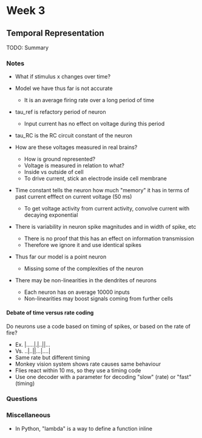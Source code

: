 # Week 3
## Temporal Representation

TODO: Summary

### Notes

* What if stimulus x changes over time?
* Model we have thus far is not accurate
    * It is an average firing rate over a long period of time
* tau_ref is refactory period of neuron
    * Input current has no effect on voltage during this period
* tau_RC is the RC circuit constant of the neuron
* How are these voltages measured in real brains?
    * How is ground represented?
    * Voltage is measured in relation to what?
    * Inside vs outside of cell
    * To drive current, stick an electrode inside cell membrane

* Time constant tells the neuron how much "memory" it has in terms of past current efffect on current voltage (50 ms)
    * To get voltage activity from current activity, convolve current with decaying exponential

* There is variability in neuron spike magnitudes and in width of spike, etc
    * There is no proof that this has an effect on information transmission
    * Therefore we ignore it and use identical spikes

* Thus far our model is a point neuron
    * Missing some of the complexities of the neuron
* There may be non-linearities in the dendrites of neurons
    * Each neuron has on average 10000 inputs
    * Non-linearities may boost signals coming from further cells

#### Debate of time versus rate coding

Do neurons use a code based on timing of spikes, or based on the rate of fire?
* Ex. |.....|.|..||...
* Vs. ..|..||...|....|
* Same rate but different timing
* Monkey vision system shows rate causes same behaviour
* Flies react within 10 ms, so they use a timing code
* Use one decoder with a parameter for decoding "slow" (rate) or "fast" (timing)

### Questions

### Miscellaneous

* In Python, "lambda" is a way to define a function inline

